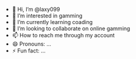 - 👋 Hi, I’m @laxy099
- 👀 I’m interested in gamming
- 🌱 I’m currently learning coading
- 💞️ I’m looking to collaborate on online gamming
- 📫 How to reach me through my account
- 😄 Pronouns: ...
- ⚡ Fun fact: ...

<!---
laxy099/laxy099 is a ✨ special ✨ repository because its `README.md` (this file) appears on your GitHub profile.
You can click the Preview link to take a look at your changes.
--->
